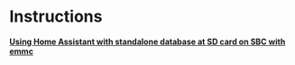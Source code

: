 # Instructions

**[Using Home Assistant with standalone database at SD card on SBC with emmc](https://github.com/ntguest/instructions/blob/main/custom_path_standalone_mariadb_access_supervised.md)**

